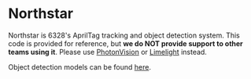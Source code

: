 # Northstar

Northstar is 6328's AprilTag tracking and object detection system. This code is provided for reference, but **we do NOT provide support to other teams using it**. Please use [PhotonVision](https://photonvision.org) or [Limelight](https://limelightvision.io) instead.

Object detection models can be found [here](https://drive.google.com/drive/folders/1l3Bx3FGBGiY3hcpaPtvrNNPMZHChCi9w?usp=sharing).